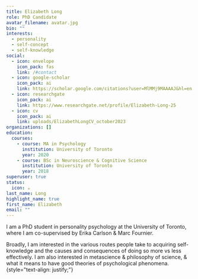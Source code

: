```yaml
---
title: Elizabeth Long
role: PhD Candidate
avatar_filename: avatar.jpg
bio: ""
interests:
  - personality
  - self-concept
  - self-knowledge
social:
  - icon: envelope
    icon_pack: fas
    link: /#contact
  - icon: google-scholar
    icon_pack: ai
    link: https://scholar.google.com/citations?user=MlMMj9MAAAAJ&hl=en
  - icon: researchgate
    icon_pack: ai
    link: https://www.researchgate.net/profile/Elizabeth-Long-25
  - icon: cv
    icon_pack: ai
    link: uploads/ElizabethLongCV_october2023
organizations: []
education:
  courses:
    - course: MA in Psychology
      institution: University of Toronto
      year: 2020
    - course: BSc in Neuroscience & Cognitive Science
      institution: University of Toronto
      year: 2018
superuser: true
status:
  icon: ☕️
last_name: Long
highlight_name: true
first_name: Elizabeth
email: ""
---
```

I am a PhD student in personality psychology at the University of Toronto, where I am co-supervised by Erika Carlson & Marc Fournier. 

Broadly, I am interested in the various routes people take to acquiring self-knowledge and the causes and consequences of doing so more vs less effectively. I am also interested in metascience & philosophy of science, & what it means to have good theories of psychological phenomena.
{style="text-align: justify;"}
